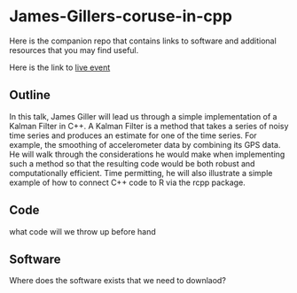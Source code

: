 # James-Gillers-coruse-in-cpp

Here is the companion repo that contains links to software and additional resources that you may find useful.

Here is the link to [live event]()

## Outline

In this talk, James Giller will lead us through a simple implementation of a Kalman Filter in C++. A Kalman Filter is a method that takes a series of noisy time series and produces an estimate for one of the time series. For example, the smoothing of accelerometer data by combining its GPS data. He will walk through the considerations he would make when implementing such a method so that the resulting code would be both robust and computationally efficient. Time permitting, he will also illustrate a simple example of how to connect C++ code to R via the rcpp package. 

## Code

what code will we throw up before hand

## Software

Where does the software exists that we need to downlaod?

